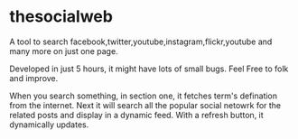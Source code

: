 thesocialweb
============

A tool to search facebook,twitter,youtube,instagram,flickr,youtube and many more on just one page.

Developed in just 5 hours, it might have lots of small bugs. Feel Free to folk and improve.

When you search something, in section one,  it fetches term's defination from the internet.
Next it will search all the popular social netowrk for the related posts and display in a dynamic feed.
With a refresh button, it dynamically updates.




